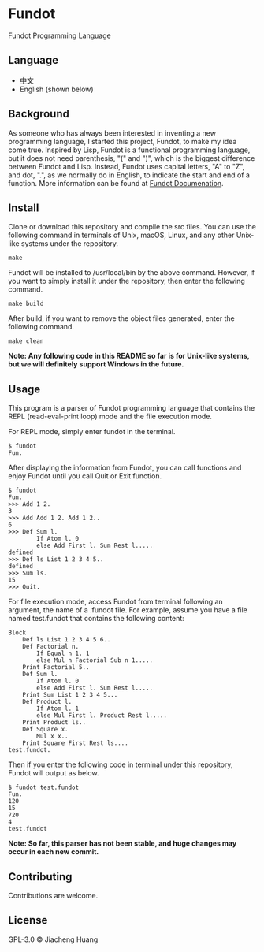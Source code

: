 # Fundot

Fundot Programming Language

## Language

* [中文](README.zh.md)
* English (shown below)

## Background

As someone who has always been interested in inventing a new programming language,
I started this project, Fundot, to make my idea come true.
Inspired by Lisp, Fundot is a functional programming language,
but it does not need parenthesis, "(" and ")", which is the biggest difference between Fundot and Lisp.
Instead, Fundot uses capital letters, "A" to "Z", and dot, ".", as we normally do in English,
to indicate the start and end of a function. More information can be found at [Fundot Documenation](https://fundot.readthedocs.io/en/latest/).

## Install

Clone or download this repository and compile the src files.
You can use the following command in terminals of Unix, macOS, Linux, and any other Unix-like systems under the repository.

    make
Fundot will be installed to /usr/local/bin by the above command. However, if you want to simply install it under the repository, then enter the following command.

    make build
After build, if you want to remove the object files generated, enter the following command.

    make clean

**Note: Any following code in this README so far is for Unix-like systems, but we will definitely support Windows in the future.**

## Usage

This program is a parser of Fundot programming language that contains the REPL (read-eval-print loop) mode and the file execution mode.

For REPL mode, simply enter fundot in the terminal.

    $ fundot
    Fun.
After displaying the information from Fundot, you can call functions and enjoy Fundot until you call Quit or Exit function.

    $ fundot
    Fun.
    >>> Add 1 2.
    3
    >>> Add Add 1 2. Add 1 2..
    6
    >>> Def Sum l.
            If Atom l. 0
            else Add First l. Sum Rest l.....
    defined
    >>> Def ls List 1 2 3 4 5..
    defined
    >>> Sum ls.
    15
    >>> Quit.
For file execution mode, access Fundot from terminal following an argument, the name of a .fundot file. For example, assume you have a file named test.fundot that contains the following content:

    Block
        Def ls List 1 2 3 4 5 6..
        Def Factorial n.
            If Equal n 1. 1
            else Mul n Factorial Sub n 1.....
        Print Factorial 5..
        Def Sum l.
            If Atom l. 0
            else Add First l. Sum Rest l.....
        Print Sum List 1 2 3 4 5...
        Def Product l.
            If Atom l. 1
            else Mul First l. Product Rest l.....
        Print Product ls..
        Def Square x.
            Mul x x..
        Print Square First Rest ls....
    test.fundot.
Then if you enter the following code in terminal under this repository, Fundot will output as below.

    $ fundot test.fundot
    Fun.
    120 
    15 
    720 
    4 
    test.fundot
**Note: So far, this parser has not been stable, and huge changes may occur in each new commit.**

## Contributing

Contributions are welcome.

## License

GPL-3.0 © Jiacheng Huang
